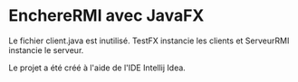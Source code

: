 # EnchereRMI avec JavaFX

Le fichier client.java est inutilisé.
TestFX instancie les clients et ServeurRMI instancie le serveur. 


Le projet a été créé à l'aide de l'IDE Intellij Idea.
